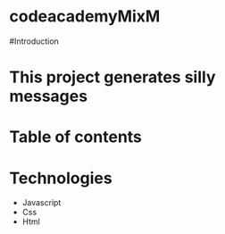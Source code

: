﻿# codeacademyMixM
#Introduction
# This project generates silly messages
# Table of contents

# Technologies
* Javascript
* Css
* Html

